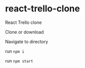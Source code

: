 # react-trello-clone
React Trello clone


Clone or download

Navigate to directory

run `npm i`

run `npm start`
